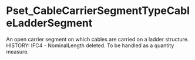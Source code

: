# Pset_CableCarrierSegmentTypeCableLadderSegment

An open carrier segment on which cables are carried on a ladder structure.
HISTORY: IFC4 - NominalLength deleted. To be handled as a quantity measure.

